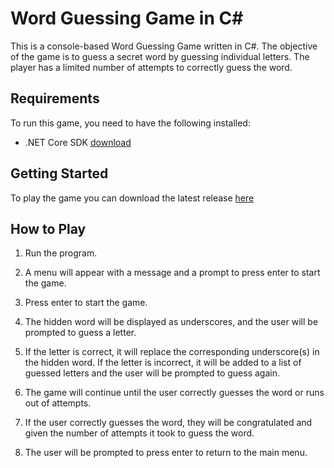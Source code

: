 # Word Guessing Game in C#

This is a console-based Word Guessing Game written in C#. The objective of the game is to guess a secret word by guessing individual letters. The player has a limited number of attempts to correctly guess the word.

## Requirements

To run this game, you need to have the following installed:

-  .NET Core SDK [download](https://dotnet.microsoft.com/en-us/download)

## Getting Started

To play the game you can download the latest release [here](https://github.com/JxdeRedRiver/Word_Guesser/releases/tag/v1.01)

## How to Play

   1. Run the program.
   
   2. A menu will appear with a message and a prompt to press enter to start the game.
   
   3. Press enter to start the game.
   
   4. The hidden word will be displayed as underscores, and the user will be prompted to guess a letter.
   
   5. If the letter is correct, it will replace the corresponding underscore(s) in the hidden word. If the letter is incorrect, it will be added to a list of guessed letters and the user will be prompted to guess again.
   
   6. The game will continue until the user correctly guesses the word or runs out of attempts.
   
   7. If the user correctly guesses the word, they will be congratulated and given the number of attempts it took to guess the word.
   
   8. The user will be prompted to press enter to return to the main menu.
